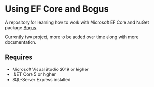 # Using EF Core and Bogus

A repository for learning how to work with Microsoft EF Core and NuGet package [Bogus](https://www.nuget.org/packages/Bogus).

Currently two project, more to be added over time along with more documentation.


## Requires

- Microsoft Visual Studio 2019 or higher
- .NET Core 5 or higher
- SQL-Server Express installed

